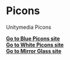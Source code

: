# Picons
Unitymedia Picons

[**Go to Blue Picons site**](https://www.vuplus-support.org/wbb4/index.php?thread/116892-blue-cable-logos-400x200-f%C3%BCr-unitymedia/)<br>
[**Go to White Picons site**](https://board.newnigma2.to/wbb4/index.php/Thread/27606-Pure-Picons-100-wei%C3%9Fe-Picons-f%C3%BCr-Kabel-TV-Astra-TV/)<br>
[**Go to Mirror Glass site**](https://www.vuplus-support.org/wbb4/index.php?thread/64098-mirror-glass-3d-huminator-design-by-stefanbenno6/&pageNo=1)<br>
